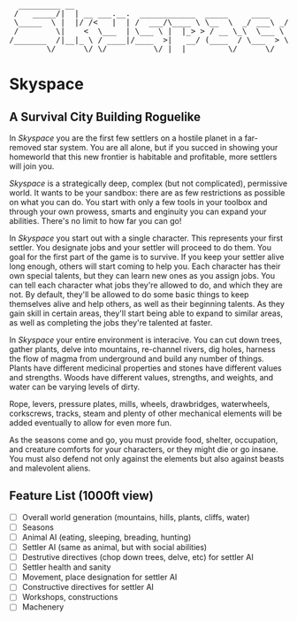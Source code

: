 <pre>
  _________ __                                                    
 /   _____/|  | __ ___.__.  ____________  _____     ____    ____  
 \_____  \ |  |/ /<   |  | /  ___/\____ \ \__  \  _/ ___\ _/ __ \ 
 /        \|    <  \___  | \___ \ |  |_> > / __ \_\  \___ \  ___/ 
/_______  /|__|_ \ / ____|/____  >|   __/ (____  / \___  > \___  >
        \/      \/ \/          \/ |__|         \/      \/      \/ 
</pre>


# Skyspace
## A Survival City Building Roguelike

In *Skyspace* you are the first few settlers on a hostile
planet in a far-removed star system. You are all alone, but if you
succed in showing your homeworld that this new frontier is habitable
and profitable, more settlers will join you.

*Skyspace* is a strategically deep, complex (but not
complicated), permissive world. It wants to be your sandbox: there are
as few restrictions as possible on what you can do. You start with
only a few tools in your toolbox and through your own prowess, smarts
and enginuity you can expand your abilities. There's no limit to how
far you can go!

In *Skyspace* you start out with a single character. This
represents your first settler. You designate jobs and your settler
will proceed to do them. You goal for the first part of the game is to
survive. If you keep your settler alive long enough, others will start
coming to help you. Each character has their own special talents, but
they can learn new ones as you assign jobs. You can tell each
character what jobs they're allowed to do, and which they are not. By
default, they'll be allowed to do some basic things to keep themselves
alive and help others, as well as their beginning talents. As they
gain skill in certain areas, they'll start being able to expand to
similar areas, as well as completing the jobs they're talented at
faster.

In *Skyspace* your entire environment is interacive. You can
cut down trees, gather plants, delve into mountains, re-channel
rivers, dig holes, harness the flow of magma from underground and
build any number of things. Plants have different medicinal properties
and stones have different values and strengths. Woods have different
values, strengths, and weights, and water can be varying levels of
dirty.

Rope, levers, pressure plates, mills, wheels, drawbridges,
waterwheels, corkscrews, tracks, steam and plenty of other mechanical
elements will be added eventually to allow for even more fun.

As the seasons come and go, you must provide food, shelter,
occupation, and creature comforts for your characters, or they might
die or go insane. You must also defend not only against the elements
but also against beasts and malevolent aliens.


## Feature List (1000ft view)

- [ ] Overall world generation (mountains, hills, plants, cliffs, water)
- [ ] Seasons
- [ ] Animal AI (eating, sleeping, breading, hunting)
- [ ] Settler AI (same as animal, but with social abilities)
- [ ] Destrutive directives (chop down trees, delve, etc) for settler AI
- [ ] Settler health and sanity
- [ ] Movement, place designation for settler AI
- [ ] Constructive directives for settler AI
- [ ] Workshops, constructions
- [ ] Machenery
